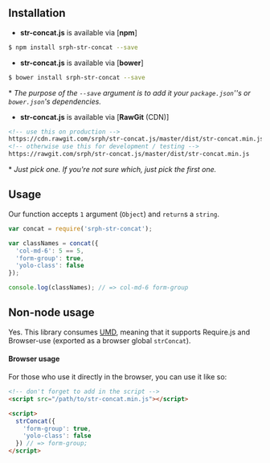 ## Installation

- **str-concat.js** is available via [**npm**]

```bash
$ npm install srph-str-concat --save
```

- **str-concat.js** is available via [**bower**]

```bash
$ bower install srph-str-concat --save
```

\* *The purpose of the `--save` argument is to add it your `package.json`''s or `bower.json`'s dependencies.*

- **str-concat.js** is available via [**RawGit** (CDN)]

```html
<!-- use this on production -->
https://cdn.rawgit.com/srph/str-concat.js/master/dist/str-concat.min.js
<!-- otherwise use this for development / testing -->
https://rawgit.com/srph/str-concat.js/master/dist/str-concat.min.js
```

\* *Just pick one. If you're not sure which, just pick the first one.*

## Usage

Our function accepts `1` argument (`Object`) and `return`s a `string`.

```js
var concat = require('srph-str-concat');

var classNames = concat({
  'col-md-6': 5 == 5,
  'form-group': true,
  'yolo-class': false
});

console.log(classNames); // => col-md-6 form-group
```

## Non-node usage

Yes. This library consumes [UMD](https://github.com/umdjs/umd/blob/master/returnExports.js), meaning that it supports Require.js and Browser-use (exported as a browser global `strConcat`).

#### Browser usage

For those who use it directly in the browser, you can use it like so:

```html
<!-- don't forget to add in the script -->
<script src="/path/to/str-concat.min.js"></script>

<script>
  strConcat({
    'form-group': true,
    'yolo-class': false
  }) // => form-group;
</script>
```
